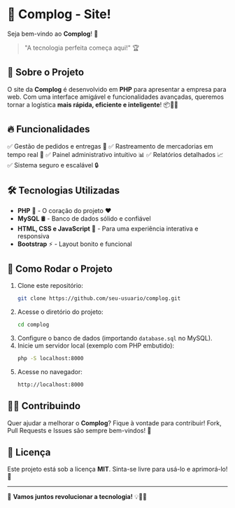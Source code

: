 # 🚀 Complog - Site!

Seja bem-vindo ao **Complog**! 🎉

> "A tecnologia perfeita começa aqui!" 🏆

## 📌 Sobre o Projeto

O site da **Complog** é desenvolvido em **PHP** para apresentar a empresa para web. Com uma interface amigável e funcionalidades avançadas, queremos tornar a logística **mais rápida, eficiente e inteligente**! 📦🚚💨

## 🔥 Funcionalidades

✅ Gestão de pedidos e entregas 📑
✅ Rastreamento de mercadorias em tempo real 📍
✅ Painel administrativo intuitivo 📊
✅ Relatórios detalhados 📈
✅ Sistema seguro e escalável 🔒

## 🛠️ Tecnologias Utilizadas

- **PHP** 🐘 - O coração do projeto ❤️
- **MySQL** 🛢️ - Banco de dados sólido e confiável
- **HTML, CSS e JavaScript** 🎨 - Para uma experiência interativa e responsiva
- **Bootstrap** ⚡ - Layout bonito e funcional

## 🚀 Como Rodar o Projeto

1. Clone este repositório:
   ```sh
   git clone https://github.com/seu-usuario/complog.git
   ```
2. Acesse o diretório do projeto:
   ```sh
   cd complog
   ```
3. Configure o banco de dados (importando `database.sql` no MySQL).
4. Inicie um servidor local (exemplo com PHP embutido):
   ```sh
   php -S localhost:8000
   ```
5. Acesse no navegador:
   ```
   http://localhost:8000
   ```

## 🧑‍💻 Contribuindo

Quer ajudar a melhorar o **Complog**? Fique à vontade para contribuir! Fork, Pull Requests e Issues são sempre bem-vindos! 🤝

## 📜 Licença

Este projeto está sob a licença **MIT**. Sinta-se livre para usá-lo e aprimorá-lo! 🚀

---

🔗 **Vamos juntos revolucionar a tecnologia!** 💡💼🚀
